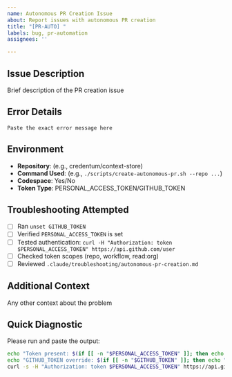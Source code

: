 ```yaml
---
name: Autonomous PR Creation Issue
about: Report issues with autonomous PR creation
title: "[PR-AUTO] "
labels: bug, pr-automation
assignees: ''

---
```


## Issue Description
Brief description of the PR creation issue

## Error Details
```
Paste the exact error message here
```

## Environment
- **Repository**: (e.g., credentum/context-store)
- **Command Used**: (e.g., `./scripts/create-autonomous-pr.sh --repo ...`)
- **Codespace**: Yes/No
- **Token Type**: PERSONAL_ACCESS_TOKEN/GITHUB_TOKEN

## Troubleshooting Attempted
- [ ] Ran `unset GITHUB_TOKEN`
- [ ] Verified `PERSONAL_ACCESS_TOKEN` is set
- [ ] Tested authentication: `curl -H "Authorization: token $PERSONAL_ACCESS_TOKEN" https://api.github.com/user`
- [ ] Checked token scopes (repo, workflow, read:org)
- [ ] Reviewed `.claude/troubleshooting/autonomous-pr-creation.md`

## Additional Context
Any other context about the problem

## Quick Diagnostic
Please run and paste the output:
```bash
echo "Token present: $(if [[ -n "$PERSONAL_ACCESS_TOKEN" ]]; then echo "YES (${PERSONAL_ACCESS_TOKEN:0:4}...)"; else echo "NO"; fi)"
echo "GITHUB_TOKEN override: $(if [[ -n "$GITHUB_TOKEN" ]]; then echo "YES (${GITHUB_TOKEN:0:4}...)"; else echo "NO"; fi)"
curl -s -H "Authorization: token $PERSONAL_ACCESS_TOKEN" https://api.github.com/user | jq -r '.login // .message'
```
